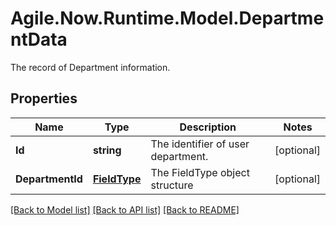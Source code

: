 # Agile.Now.Runtime.Model.DepartmentData
The record of Department information.

## Properties

Name | Type | Description | Notes
------------ | ------------- | ------------- | -------------
**Id** | **string** | The identifier of user department. | [optional] 
**DepartmentId** | [**FieldType**](FieldType.md) | The FieldType object structure | [optional] 

[[Back to Model list]](../../README.md#documentation-for-models) [[Back to API list]](../../README.md#documentation-for-api-endpoints) [[Back to README]](../../README.md)

